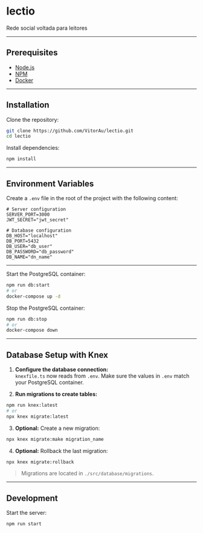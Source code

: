 # lectio

Rede social voltada para leitores

---

## Prerequisites

- [Node.js](https://nodejs.org/)
- [NPM](https://www.npmjs.com/)
- [Docker](https://www.docker.com/)

---

## Installation

Clone the repository:

```bash
git clone https://github.com/VitorAu/lectio.git
cd lectio
```

Install dependencies:

```bash
npm install
```

---

## Environment Variables

Create a `.env` file in the root of the project with the following content:

```env
# Server configuration
SERVER_PORT=3000
JWT_SECRET="jwt_secret"

# Database configuration
DB_HOST="localhost"
DB_PORT=5432
DB_USER="db_user"
DB_PASSWORD="db_password"
DB_NAME="dn_name"
```

---

Start the PostgreSQL container:

```bash
npm run db:start
# or
docker-compose up -d
```

Stop the PostgreSQL container:

```bash
npm run db:stop
# or
docker-compose down
```

---

## Database Setup with Knex

1. **Configure the database connection:**\
   `knexfile.ts` now reads from `.env`. Make sure the values in `.env` match your PostgreSQL container.

2. **Run migrations to create tables:**

```bash
npm run knex:latest
# or
npx knex migrate:latest
```

3. **Optional:** Create a new migration:

```bash
npx knex migrate:make migration_name
```

4. **Optional:** Rollback the last migration:

```bash
npx knex migrate:rollback
```

> Migrations are located in `./src/database/migrations`.

---

## Development

Start the server:

```bash
npm run start
```

